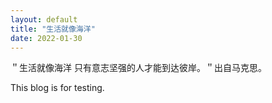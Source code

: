 ```yaml
---
layout: default
title: "生活就像海洋"
date: 2022-01-30
---
```


＂生活就像海洋 只有意志坚强的人才能到达彼岸。＂出自马克思。

This blog is for testing.
